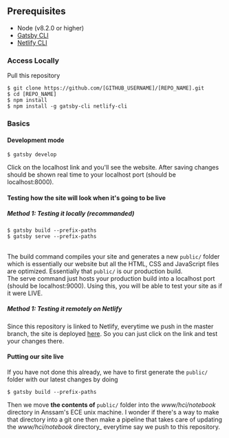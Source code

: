 ## Prerequisites

- Node (v8.2.0 or higher)
- [Gatsby CLI](https://www.gatsbyjs.org/docs/)
- [Netlify CLI](https://github.com/netlify/cli)

### Access Locally

Pull this repository
```
$ git clone https://github.com/[GITHUB_USERNAME]/[REPO_NAME].git
$ cd [REPO_NAME]
$ npm install
$ npm install -g gatsby-cli netlify-cli
```

### Basics
#### Development mode
```
$ gatsby develop
```
Click on the localhost link and you'll see the website. After saving changes should be shown real time to your localhost port (should be localhost:8000).

#### Testing how the site will look when it's going to be live
##### Method 1: Testing it locally (recommanded)
```
$ gatsby build --prefix-paths
$ gatsby serve --prefix-paths
```
<br> The build command compiles your site and generates a new `public/` folder which is essentially our website but all the HTML, CSS and JavaScript files are optimized. Essentially that `public/` is our production build. 
<br> The serve command just hosts your production build into a localhost port (should be localhost:9000). Using this, you will be able to test your site as if it were LIVE.
##### Method 1: Testing it remotely on Netlify
Since this repository is linked to Netlify, everytime we push in the master branch, the site is deployed [here](https://hci-group-20.netlify.app/). So you can just click on the link and test your changes there.

#### Putting our site live
If you have not done this already, we have to first generate the `public/` folder with our latest changes by doing
```
$ gatsby build --prefix-paths
```
Then we move **the contents of** `public/` folder into the _www/hci/notebook_ directory in Anssam's ECE unix machine. I wonder if there's a way to make that directory into a git one then make a pipeline that takes care of updating the _www/hci/notebook_ directory_ everytime say we push to this repository.